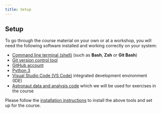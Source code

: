 ```yaml
---
title: Setup
---
```


## Setup

To go through the course material on your own or at a workshop, 
you will need the following software installed and working correctly on your system:

- [Command line terminal (shell)](installation-instructions.html#command-line-tool) (such as **Bash**, **Zsh** or **Git Bash**)  
- [Git version control tool](installation-instructions.html#git-version-control-tool)
- [GitHub account](installation-instructions.html#github-account)
- [Python 3](installation-instructions.html#python-3-distribution)
- [Visual Studio Code (VS Code)](installation-instructions.html#visual-studio-code) integrated development environment (IDE)
- [Astronaut data and analysis code](installation-instructions.html#astronaut-data-and-analysis-code) which we will be used for exercises in the course

Please follow the [installation instructions](installation-instructions.md) to install the above tools and
set up for the course.